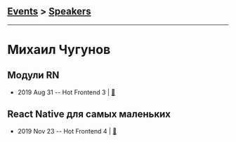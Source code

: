 ## [Events](../README.md) > [Speakers](../speakers.md)
---

# Михаил Чугунов

## Модули RN
- 2019 Aug 31 -- Hot Frontend 3  | [:notebook:](https://yadi.sk/d/hXR0U7gszZqSMg)  
## React Native для самых маленьких
- 2019 Nov 23 -- Hot Frontend 4  | [:notebook:](https://yadi.sk/d/MqtPWqmQGxSxtw?w=1)  
